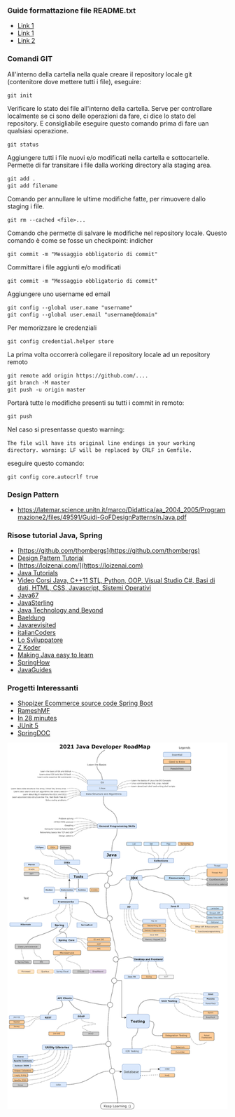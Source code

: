 ### Guide formattazione file README.txt

- [Link 1](https://docs.github.com/en/github/writing-on-github/basic-writing-and-formatting-syntax)
- [Link 1](https://guides.github.com/pdfs/markdown-cheatsheet-online.pdf)
- [Link 2](https://github.com/adam-p/markdown-here/wiki/Markdown-Cheatsheet)


### Comandi GIT

All'interno della cartella nella quale creare il repository locale git (contenitore dove mettere tutti i file), eseguire:
```
git init

```

Verificare lo stato dei file all'interno della cartella.
Serve per controllare localmente se ci sono delle operazioni da fare, ci dice lo stato del repository.
E consigliabile eseguire questo comando prima di fare uan qualsiasi operazione.
```
git status

```

Aggiungere tutti i file nuovi e/o modificati nella cartella e sottocartelle.
Permette di far transitare i file dalla working directory alla staging area.
```
git add .
git add filename

```


Comando per annullare le ultime modifiche fatte, per rimuovere dallo staging i file.
```
git rm --cached <file>...
```


Comando che permette di salvare le modifiche nel repository locale.
Questo comando è come se fosse un checkpoint: indicher
```
git commit -m "Messaggio obbligatorio di commit"
```


Committare i file aggiunti e/o modificati
```
git commit -m "Messaggio obbligatorio di commit"
```

Aggiungere uno username ed email
```
git config --global user.name "username"
git config --global user.email "username@domain"
```


Per memorizzare le credenziali
```
git config credential.helper store
```


La prima volta occorrerà collegare il repository locale ad un repository remoto
```
git remote add origin https://github.com/....
git branch -M master
git push -u origin master
```



Portarà tutte le modifiche presenti su tutti i commit in remoto:
```
git push 
```

Nel caso si presentasse questo warning:
```
The file will have its original line endings in your working directory. warning: LF will be replaced by CRLF in Gemfile.
```
eseguire questo comando:
```
git config core.autocrlf true
```


### Design Pattern
- https://latemar.science.unitn.it/marco/Didattica/aa_2004_2005/Programmazione2/files/49591/Guidi-GoFDesignPatternsInJava.pdf

### Risose tutorial Java, Spring
- [https://github.com/thombergs](https://github.com/thombergs)
- [Design Pattern Tutorial](https://www.tutorialspoint.com/design_pattern)
- [https://loizenai.com/](https://loizenai.com)
- [Java Tutorials](https://howtodoinjava.com)
- [Video Corsi Java, C++11 STL, Python, OOP, Visual Studio C#, Basi di dati, HTML, CSS, Javascript, Sistemi Operativi](https://www.youtube.com/channel/UC5_j0dmvXE0xs6ra-clGz4A)
- [Java67](https://www.java67.com)
- [JavaSterling](https://javasterling.com)
- [Java Technology and Beyond](https://javatechonline.com)
- [Baeldung](https://baeldung.com)
- [Javarevisited](https://javarevisited.blogspot.com)
- [italianCoders](https://italiancoders.it)
- [Lo Sviluppatore](http://losviluppatore.it)
- [Z Koder](https://bezkoder.com)
- [Making Java easy to learn](https://javatechonline.com)
- [SpringHow](https://springhow.com)
- [JavaGuides](https://www.javaguides.net)

### Progetti Interessanti
- [Shopizer Ecommerce source code Spring Boot](https://github.com/shopizer-ecommerce/shopizer)
- [RameshMF](https://github.com/RameshMF)
- [In 28 minutes](https://github.com/in28minutes)
- [JUnit 5](https://github.com/dinesh-varyani/JUnit5)
- [SpringDOC](https://github.com/springdoc)

![2021 Java Developer RoadMap](2021_Java_Developer_RoadMap.png)

